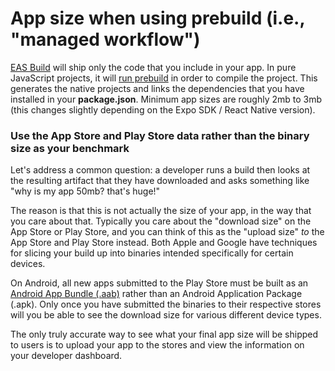 # App size when using prebuild (i.e., "managed workflow")

[EAS Build](https://docs.expo.dev/build/) will ship only the code that you include in your app. In pure JavaScript projects, it will [run prebuild](https://docs.expo.dev/workflow/prebuild/) in order to compile the project. This generates the native projects and links the dependencies that you have installed in your **package.json**. Minimum app sizes are roughly 2mb to 3mb (this changes slightly depending on the Expo SDK / React Native version).

### Use the App Store and Play Store data rather than the binary size as your benchmark

Let's address a common question: a developer runs a build then looks at the resulting artifact that they have downloaded and asks something like "why is my app 50mb? that's huge!"

The reason is that this is not actually the size of your app, in the way that you care about that. Typically you care about the "download size" on the App Store or Play Store, and you can think of this as the "upload size" *to* the App Store and Play Store instead. Both Apple and Google have techniques for slicing your build up into binaries intended specifically for certain devices.

On Android, all new apps submitted to the Play Store must be built as an [Android App Bundle (.aab)](https://developer.android.com/platform/technology/app-bundle) rather than an Android Application Package (.apk). Only once you have submitted the binaries to their respective stores will you be able to see the download size for various different device types.

The only truly accurate way to see what your final app size will be shipped to users is to upload your app to the stores and view the information on your developer dashboard.
